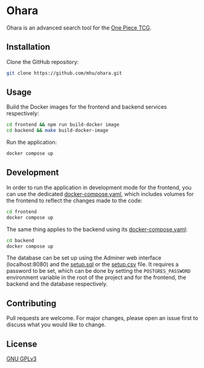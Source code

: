 # Ohara

Ohara is an advanced search tool for the [One Piece TCG](https://en.onepiece-cardgame.com/).

## Installation

Clone the GitHub repository:

```bash
git clone https://github.com/mhu/ohara.git
```

## Usage

Build the Docker images for the frontend and backend services respectively:

```bash
cd frontend && npm run build-docker image
cd backend && make build-docker-image
```

Run the application:

```bash
docker compose up
```

## Development

In order to run the application in development mode for the frontend, you can use the dedicated [docker-compose.yaml](frontend/docker-compose.yaml), which includes volumes for the frontend to reflect the changes made to the code:

```bash
cd frontend
docker compose up
```

The same thing applies to the backend using its [docker-compose.yaml](backend/docker-compose.yaml):

```bash
cd backend
docker compose up
```

The database can be set up using the Adminer web interface (localhost:8080) and the [setup.sql](database/setup.sql) or the [setup.csv](database/setup.csv) file. It requires a password to be set, which can be done by setting the `POSTGRES_PASSWORD` environment variable in the root of the project and for the frontend, the backend and the database respectively.

## Contributing

Pull requests are welcome. For major changes, please open an issue first to discuss what you would like to change.

## License

[GNU GPLv3](https://choosealicense.com/licenses/gpl-3.0/)
